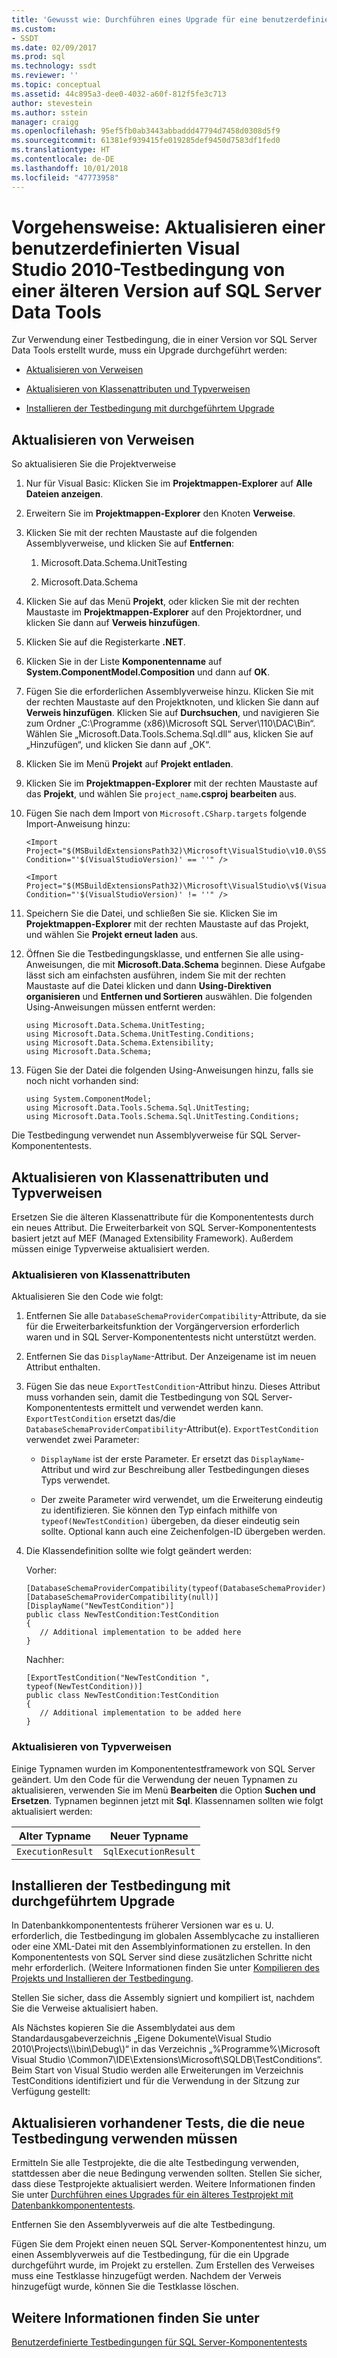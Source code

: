 ```yaml
---
title: 'Gewusst wie: Durchführen eines Upgrade für eine benutzerdefinierte Visual Studio 2010-Testbedingung von einer älteren Version auf SQL Server Data Tools | Microsoft-Dokumentation'
ms.custom:
- SSDT
ms.date: 02/09/2017
ms.prod: sql
ms.technology: ssdt
ms.reviewer: ''
ms.topic: conceptual
ms.assetid: 44c895a3-dee0-4032-a60f-812f5fe3c713
author: stevestein
ms.author: sstein
manager: craigg
ms.openlocfilehash: 95ef5fb0ab3443abbaddd47794d7458d0308d5f9
ms.sourcegitcommit: 61381ef939415fe019285def9450d7583df1fed0
ms.translationtype: HT
ms.contentlocale: de-DE
ms.lasthandoff: 10/01/2018
ms.locfileid: "47773958"
---
```

# <a name="how-to-upgrade-a-visual-studio-2010-custom-test-condition-from-a-previous-release-to-sql-server-data-tools"></a>Vorgehensweise: Aktualisieren einer benutzerdefinierten Visual Studio 2010-Testbedingung von einer älteren Version auf SQL Server Data Tools
Zur Verwendung einer Testbedingung, die in einer Version vor SQL Server Data Tools erstellt wurde, muss ein Upgrade durchgeführt werden:  
  
-   [Aktualisieren von Verweisen](#UpdateReferences)  
  
-   [Aktualisieren von Klassenattributen und Typverweisen](#UpdateClassAttributesandTypeReference)  
  
-   [Installieren der Testbedingung mit durchgeführtem Upgrade](#ApplytheNewRegistrationProcess)  
  
## <a name="UpdateReferences"></a>Aktualisieren von Verweisen  
So aktualisieren Sie die Projektverweise  
  
1.  Nur für Visual Basic: Klicken Sie im **Projektmappen-Explorer** auf **Alle Dateien anzeigen**.  
  
2.  Erweitern Sie im **Projektmappen-Explorer** den Knoten **Verweise**.  
  
3.  Klicken Sie mit der rechten Maustaste auf die folgenden Assemblyverweise, und klicken Sie auf **Entfernen**:  
  
    1.  Microsoft.Data.Schema.UnitTesting  
  
    2.  Microsoft.Data.Schema  
  
4.  Klicken Sie auf das Menü **Projekt**, oder klicken Sie mit der rechten Maustaste im **Projektmappen-Explorer** auf den Projektordner, und klicken Sie dann auf **Verweis hinzufügen**.  
  
5.  Klicken Sie auf die Registerkarte **.NET**.  
  
6.  Klicken Sie in der Liste **Komponentenname** auf **System.ComponentModel.Composition** und dann auf **OK**.  
  
7.  Fügen Sie die erforderlichen Assemblyverweise hinzu. Klicken Sie mit der rechten Maustaste auf den Projektknoten, und klicken Sie dann auf **Verweis hinzufügen**. Klicken Sie auf **Durchsuchen**, und navigieren Sie zum Ordner „C:\Programme (x86)\\Microsoft SQL Server\110\DAC\Bin“. Wählen Sie „Microsoft.Data.Tools.Schema.Sql.dll“ aus, klicken Sie auf „Hinzufügen“, und klicken Sie dann auf „OK“.  
  
8.  Klicken Sie im Menü **Projekt** auf **Projekt entladen**.  
  
9. Klicken Sie im **Projektmappen-Explorer** mit der rechten Maustaste auf das **Projekt**, und wählen Sie `project_name`**.csproj** **bearbeiten** aus.  
  
10. Fügen Sie nach dem Import von `Microsoft.CSharp.targets` folgende Import-Anweisung hinzu:  
  
    ```  
    <Import Project="$(MSBuildExtensionsPath32)\Microsoft\VisualStudio\v10.0\SSDT\Microsoft.Data.Tools.Schema.Sql.UnitTesting.targets" Condition="'$(VisualStudioVersion)' == ''" />  
  
    <Import Project="$(MSBuildExtensionsPath32)\Microsoft\VisualStudio\v$(VisualStudioVersion)\SSDT\Microsoft.Data.Tools.Schema.Sql.UnitTesting.targets" Condition="'$(VisualStudioVersion)' != ''" />  
    ```  
  
11. Speichern Sie die Datei, und schließen Sie sie. Klicken Sie im **Projektmappen-Explorer** mit der rechten Maustaste auf das Projekt, und wählen Sie **Projekt erneut laden** aus.  
  
12. Öffnen Sie die Testbedingungsklasse, und entfernen Sie alle using-Anweisungen, die mit **Microsoft.Data.Schema** beginnen. Diese Aufgabe lässt sich am einfachsten ausführen, indem Sie mit der rechten Maustaste auf die Datei klicken und dann **Using-Direktiven organisieren** und **Entfernen und Sortieren** auswählen. Die folgenden Using-Anweisungen müssen entfernt werden:  
  
    ```  
    using Microsoft.Data.Schema.UnitTesting;  
    using Microsoft.Data.Schema.UnitTesting.Conditions;  
    using Microsoft.Data.Schema.Extensibility;  
    using Microsoft.Data.Schema;  
    ```  
  
13. Fügen Sie der Datei die folgenden Using-Anweisungen hinzu, falls sie noch nicht vorhanden sind:  
  
    ```  
    using System.ComponentModel;  
    using Microsoft.Data.Tools.Schema.Sql.UnitTesting;  
    using Microsoft.Data.Tools.Schema.Sql.UnitTesting.Conditions;  
    ```  
  
Die Testbedingung verwendet nun Assemblyverweise für SQL Server-Komponententests.  
  
## <a name="UpdateClassAttributesandTypeReference"></a>Aktualisieren von Klassenattributen und Typverweisen  
Ersetzen Sie die älteren Klassenattribute für die Komponententests durch ein neues Attribut. Die Erweiterbarkeit von SQL Server-Komponententests basiert jetzt auf MEF (Managed Extensibility Framework). Außerdem müssen einige Typverweise aktualisiert werden.  
  
### <a name="update-class-attributes"></a>Aktualisieren von Klassenattributen  
Aktualisieren Sie den Code wie folgt:  
  
1.  Entfernen Sie alle `DatabaseSchemaProviderCompatibility`-Attribute, da sie für die Erweiterbarkeitsfunktion der Vorgängerversion erforderlich waren und in SQL Server-Komponententests nicht unterstützt werden.  
  
2.  Entfernen Sie das `DisplayName`-Attribut. Der Anzeigename ist im neuen Attribut enthalten.  
  
3.  Fügen Sie das neue `ExportTestCondition`-Attribut hinzu. Dieses Attribut muss vorhanden sein, damit die Testbedingung von SQL Server-Komponententests ermittelt und verwendet werden kann. `ExportTestCondition` ersetzt das/die `DatabaseSchemaProviderCompatibility`-Attribut(e). `ExportTestCondition` verwendet zwei Parameter:  
  
    -   `DisplayName` ist der erste Parameter. Er ersetzt das `DisplayName`-Attribut und wird zur Beschreibung aller Testbedingungen dieses Typs verwendet.  
  
    -   Der zweite Parameter wird verwendet, um die Erweiterung eindeutig zu identifizieren. Sie können den Typ einfach mithilfe von `typeof(NewTestCondition)` übergeben, da dieser eindeutig sein sollte. Optional kann auch eine Zeichenfolgen-ID übergeben werden.  
  
4.  Die Klassendefinition sollte wie folgt geändert werden:  
  
    Vorher:  
  
    ```  
    [DatabaseSchemaProviderCompatibility(typeof(DatabaseSchemaProvider))]  
    [DatabaseSchemaProviderCompatibility(null)]  
    [DisplayName("NewTestCondition")]  
    public class NewTestCondition:TestCondition  
    {  
       // Additional implementation to be added here  
    }  
    ```  
  
    Nachher:  
  
    ```  
    [ExportTestCondition("NewTestCondition ", typeof(NewTestCondition))]  
    public class NewTestCondition:TestCondition  
    {  
       // Additional implementation to be added here  
    }  
    ```  
  
### <a name="update-type-references"></a>Aktualisieren von Typverweisen  
Einige Typnamen wurden im Komponententestframework von SQL Server geändert. Um den Code für die Verwendung der neuen Typnamen zu aktualisieren, verwenden Sie im Menü **Bearbeiten** die Option **Suchen und Ersetzen**. Typnamen beginnen jetzt mit **Sql**. Klassennamen sollten wie folgt aktualisiert werden:  
  
|Alter Typname|Neuer Typname|  
|-----------------|-----------------|  
|`ExecutionResult`|`SqlExecutionResult`|  
  
## <a name="ApplytheNewRegistrationProcess"></a>Installieren der Testbedingung mit durchgeführtem Upgrade  
In Datenbankkomponententests früherer Versionen war es u. U. erforderlich, die Testbedingung im globalen Assemblycache zu installieren oder eine XML-Datei mit den Assemblyinformationen zu erstellen. In den Komponententests von SQL Server sind diese zusätzlichen Schritte nicht mehr erforderlich. (Weitere Informationen finden Sie unter [Kompilieren des Projekts und Installieren der Testbedingung](../ssdt/walkthrough-use-custom-test-condition-to-verify-stored-procedure-results.md#xxx).  
  
Stellen Sie sicher, dass die Assembly signiert und kompiliert ist, nachdem Sie die Verweise aktualisiert haben.  
  
Als Nächstes kopieren Sie die Assemblydatei aus dem Standardausgabeverzeichnis „Eigene Dokumente\Visual Studio 2010\Projects\\<yoursolutionname>\\<yourprojectname>\bin\Debug\\)“ in das Verzeichnis „%Programme%\Microsoft Visual Studio <Version>\Common7\IDE\Extensions\Microsoft\SQLDB\TestConditions“. Beim Start von Visual Studio werden alle Erweiterungen im Verzeichnis TestConditions identifiziert und für die Verwendung in der Sitzung zur Verfügung gestellt:  
  
## <a name="upgrade-existing-tests-that-need-to-use-the-new-test-condition"></a>Aktualisieren vorhandener Tests, die die neue Testbedingung verwenden müssen  
Ermitteln Sie alle Testprojekte, die die alte Testbedingung verwenden, stattdessen aber die neue Bedingung verwenden sollten. Stellen Sie sicher, dass diese Testprojekte aktualisiert werden. Weitere Informationen finden Sie unter [Durchführen eines Upgrades für ein älteres Testprojekt mit Datenbankkomponententests](../ssdt/upgrade-an-older-test-project-containing-database-unit-tests.md).  
  
Entfernen Sie den Assemblyverweis auf die alte Testbedingung.  
  
Fügen Sie dem Projekt einen neuen SQL Server-Komponententest hinzu, um einen Assemblyverweis auf die Testbedingung, für die ein Upgrade durchgeführt wurde, im Projekt zu erstellen. Zum Erstellen des Verweises muss eine Testklasse hinzugefügt werden. Nachdem der Verweis hinzugefügt wurde, können Sie die Testklasse löschen.  
  
## <a name="see-also"></a>Weitere Informationen finden Sie unter  
[Benutzerdefinierte Testbedingungen für SQL Server-Komponententests](../ssdt/custom-test-conditions-for-sql-server-unit-tests.md)  
  
